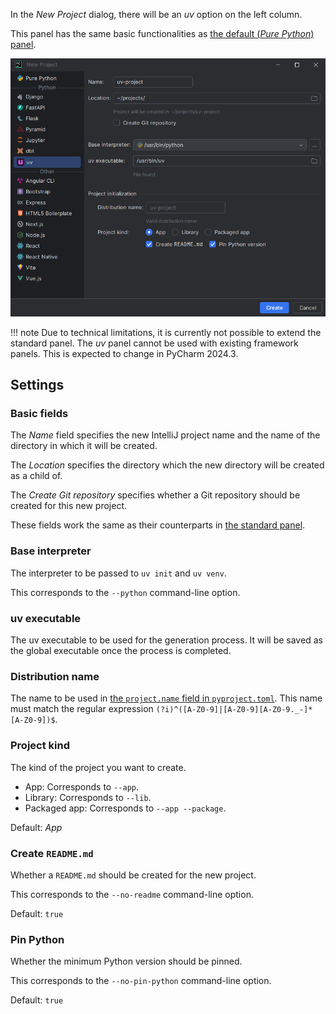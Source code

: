 In the <i>New Project</i> dialog,
there will be an <i>uv</i> option on the left column.

This panel has the same basic functionalities
as [the default (<i>Pure Python</i>) panel][1].

![](../assets/uv-new-project-panel.png)

!!! note
    Due to technical limitations, it is currently
    not possible to extend the standard panel.
    The <i>uv</i> panel cannot be used with existing framework panels.
    This is expected to change in PyCharm 2024.3.


## Settings


### Basic fields

The <i>Name</i> field specifies the new IntelliJ project name
and the name of the directory in which it will be created.

The <i>Location</i> specifies the directory which the new directory
will be created as a child of.

The <i>Create Git repository</i> specifies whether
a Git repository should be created for this new project.

These fields work the same as their counterparts in [the standard panel][1].


### Base interpreter

The interpreter to be passed to `uv init` and `uv venv`.

This corresponds to the `--python` command-line option.


### uv executable

The uv executable to be used for the generation process.
It will be saved as the global executable once the process is completed.


### Distribution name

The name to be used in [the `project.name` field in `pyproject.toml`][2].
This name must match the regular expression
`(?i)^([A-Z0-9]|[A-Z0-9][A-Z0-9._-]*[A-Z0-9])$`.


### Project kind

The kind of the project you want to create.

* App: Corresponds to `--app`.
* Library: Corresponds to `--lib`.
* Packaged app: Corresponds to `--app --package`.

Default: *App*


### Create `README.md`

Whether a `README.md` should be created for the new project.

This corresponds to the `--no-readme` command-line option.

Default: `true`


### Pin Python

Whether the minimum Python version should be pinned.

This corresponds to the `--no-pin-python` command-line option.

Default: `true`


  [1]: https://www.jetbrains.com/help/pycharm/creating-empty-project.html
  [2]: https://packaging.python.org/en/latest/specifications/name-normalization/#name-format
